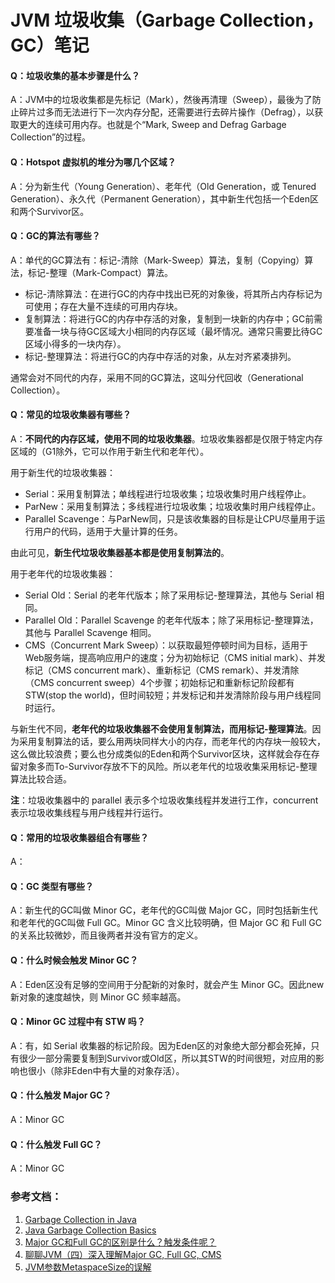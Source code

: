# JVM 垃圾收集（Garbage Collection，GC）笔记

#### Q：垃圾收集的基本步骤是什么？
A：JVM中的垃圾收集都是先标记（Mark），然後再清理（Sweep），最後为了防止碎片过多而无法进行下一次内存分配，还需要进行去碎片操作（Defrag），以获取更大的连续可用内存。也就是个“Mark, Sweep and Defrag Garbage Collection”的过程。

#### Q：Hotspot 虚拟机的堆分为哪几个区域？
A：分为新生代（Young Generation）、老年代（Old Generation，或 Tenured Generation）、永久代（Permanent Generation），其中新生代包括一个Eden区和两个Survivor区。

#### Q：GC的算法有哪些？
A：单代的GC算法有：标记-清除（Mark-Sweep）算法，复制（Copying）算法，标记-整理（Mark-Compact）算法。
- 标记-清除算法：在进行GC的内存中找出已死的对象後，将其所占内存标记为可使用；存在大量不连续的可用内存块。
- 复制算法：将进行GC的内存中存活的对象，复制到一块新的内存中；GC前需要准备一块与待GC区域大小相同的内存区域（最坏情况。通常只需要比待GC区域小得多的一块内存）。
- 标记-整理算法：将进行GC的内存中存活的对象，从左对齐紧凑排列。

通常会对不同代的内存，采用不同的GC算法，这叫分代回收（Generational Collection）。

#### Q：常见的垃圾收集器有哪些？
A：**不同代的内存区域，使用不同的垃圾收集器**。垃圾收集器都是仅限于特定内存区域的（G1除外，它可以作用于新生代和老年代）。

用于新生代的垃圾收集器：
- Serial：采用复制算法；单线程进行垃圾收集；垃圾收集时用户线程停止。
- ParNew：采用复制算法；多线程进行垃圾收集；垃圾收集时用户线程停止。
- Parallel Scavenge：与ParNew同，只是该收集器的目标是让CPU尽量用于运行用户的代码，适用于大量计算的任务。

由此可见，**新生代垃圾收集器基本都是使用复制算法的**。

用于老年代的垃圾收集器：
- Serial Old：Serial 的老年代版本；除了采用标记-整理算法，其他与 Serial 相同。
- Parallel Old：Parallel Scavenge 的老年代版本；除了采用标记-整理算法，其他与 Parallel Scavenge 相同。
- CMS（Concurrent Mark Sweep）：以获取最短停顿时间为目标，适用于Web服务端，提高响应用户的速度；分为初始标记（CMS initial mark）、并发标记（CMS concurrent mark）、重新标记（CMS remark）、并发清除（CMS concurrent sweep）4个步骤；初始标记和重新标记阶段都有STW(stop the world)，但时间较短；并发标记和并发清除阶段与用户线程同时运行。

与新生代不同，**老年代的垃圾收集器不会使用复制算法，而用标记-整理算法**。因为采用复制算法的话，要么用两块同样大小的内存，而老年代的内存块一般较大，这么做比较浪费；要么也分成类似的Eden和两个Survivor区块，这样就会存在存留对象多而To-Survivor存放不下的风险。所以老年代的垃圾收集采用标记-整理算法比较合适。

**注**：垃圾收集器中的 parallel 表示多个垃圾收集线程并发进行工作，concurrent 表示垃圾收集线程与用户线程并行运行。

#### Q：常用的垃圾收集器组合有哪些？
A：

#### Q：GC 类型有哪些？
A：新生代的GC叫做 Minor GC，老年代的GC叫做 Major GC，同时包括新生代和老年代的GC叫做 Full GC。Minor GC 含义比较明确，但 Major GC 和 Full GC 的关系比较微妙，而且後两者并没有官方的定义。

#### Q：什么时候会触发 Minor GC？
A：Eden区没有足够的空间用于分配新的对象时，就会产生 Minor GC。因此new 新对象的速度越快，则 Minor GC 频率越高。

#### Q：Minor GC 过程中有 STW 吗？
A：有，如 Serial 收集器的标记阶段。因为Eden区的对象绝大部分都会死掉，只有很少一部分需要复制到Survivor或Old区，所以其STW的时间很短，对应用的影响也很小（除非Eden中有大量的对象存活）。

#### Q：什么触发 Major GC？
A：Minor GC

#### Q：什么触发 Full GC？
A：Minor GC

### 参考文档：
1. [Garbage Collection in Java](https://plumbr.io/handbook/garbage-collection-in-java)
1. [Java Garbage Collection Basics](https://www.oracle.com/webfolder/technetwork/tutorials/obe/java/gc01/index.html)
1. [Major GC和Full GC的区别是什么？触发条件呢？](https://www.zhihu.com/question/41922036)
1. [聊聊JVM（四）深入理解Major GC, Full GC, CMS](https://blog.csdn.net/ITer_ZC/article/details/41825395)
1. [JVM参数MetaspaceSize的误解](https://www.jianshu.com/p/b448c21d2e71)

